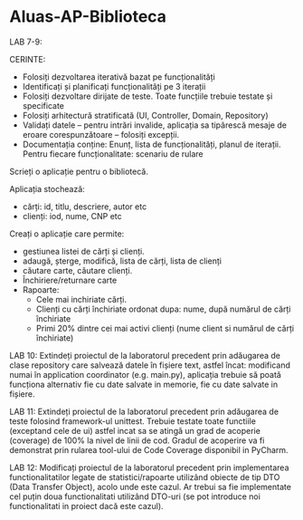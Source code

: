 # Aluas-AP-Biblioteca

LAB 7-9:

CERINTE:
- Folosiți dezvoltarea iterativă bazat pe funcționalități
- Identificați și planificați funcționalități pe 3 iterații
- Folosiți dezvoltare dirijate de teste. Toate funcțiile trebuie testate și specificate
- Folosiți arhitectură stratificată (UI, Controller, Domain, Repository)
- Validați datele – pentru intrări invalide, aplicația sa tipărescă mesaje de eroare corespunzătoare – folosiți
excepții.
- Documentația conține: Enunț, lista de funcționalități, planul de iterații. Pentru fiecare funcționalitate: scenariu de
rulare

Scrieți o aplicație pentru o bibliotecă.

Aplicația stochează:
  - cărți: id, titlu, descriere, autor etc
  - clienți: iod, nume, CNP etc
  
Creați o aplicație care permite:
  - gestiunea listei de cărți și clienți.
  - adaugă, șterge, modifică, lista de cărți, lista de clienți
  - căutare carte, căutare clienți.
  - Închiriere/returnare carte
  - Rapoarte:
    - Cele mai inchiriate cărți.
    - Clienți cu cărți închiriate ordonat dupa: nume, după numărul de cărți închiriate
    - Primi 20% dintre cei mai activi clienți (nume client si numărul de cărți închiriate)

LAB 10: Extindeți proiectul de la laboratorul precedent prin adăugarea de clase repository care salvează
datele în fișiere text, astfel încat: modificand numai în application coordinator (e.g. main.py),
aplicația trebuie să poată funcționa alternativ fie cu date salvate in memorie, fie cu date salvate
in fișiere.


LAB 11: Extindeți proiectul de la laboratorul precedent prin adăugarea de teste folosind framework-ul
unittest. Trebuie testate toate functiile (exceptand cele de ui) astfel incat sa se atingă un grad de
acoperie (coverage) de 100% la nivel de linii de cod. Gradul de acoperire va fi demonstrat prin
rularea tool-ului de Code Coverage disponibil in PyCharm.


LAB 12: Modificați proiectul de la laboratorul precedent prin implementarea functionalitatilor legate de
statistici/rapoarte utilizând obiecte de tip DTO (Data Transfer Object), acolo unde este cazul. Ar
trebui sa fie implementate cel puțin doua functionalitati utilizând DTO-uri (se pot introduce noi
functionalitati in proiect dacă este cazul).
